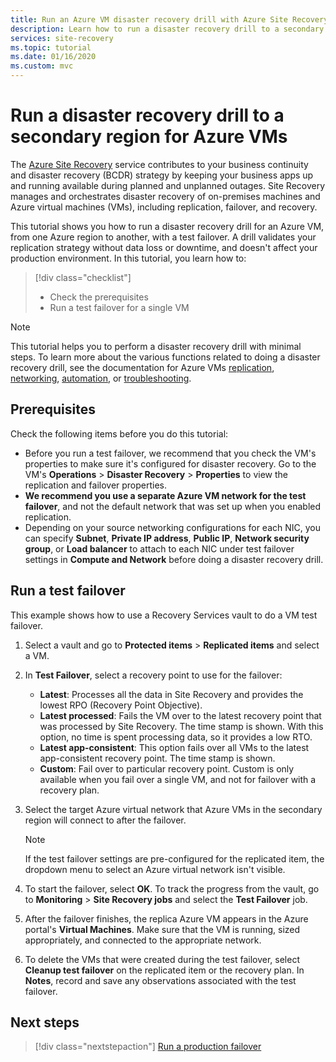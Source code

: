 ```yaml
---
title: Run an Azure VM disaster recovery drill with Azure Site Recovery
description: Learn how to run a disaster recovery drill to a secondary region for Azure VMs using the Azure Site Recovery service.
services: site-recovery
ms.topic: tutorial
ms.date: 01/16/2020
ms.custom: mvc
---
```


# Run a disaster recovery drill to a secondary region for Azure VMs

The [Azure Site Recovery](site-recovery-overview.md) service contributes to your business continuity and disaster recovery (BCDR) strategy by keeping your business apps up and running available during planned and unplanned outages. Site Recovery manages and orchestrates disaster recovery of on-premises machines and Azure virtual machines (VMs), including replication, failover, and recovery.

This tutorial shows you how to run a disaster recovery drill for an Azure VM, from one Azure region to another, with a test failover. A drill validates your replication strategy without data loss or downtime, and doesn't affect your production environment. In this tutorial, you learn how to:

> [!div class="checklist"]
> * Check the prerequisites
> * Run a test failover for a single VM

> [!NOTE]
> This tutorial helps you to perform a disaster recovery drill with minimal steps. To learn more about the various functions related to doing a disaster recovery drill, see the documentation for Azure VMs [replication](azure-to-azure-how-to-enable-replication.md), [networking](azure-to-azure-about-networking.md), [automation](azure-to-azure-powershell.md), or [troubleshooting](azure-to-azure-troubleshoot-errors.md).

## Prerequisites

Check the following items before you do this tutorial:

- Before you run a test failover, we recommend that you check the VM's properties to make sure it's configured for disaster recovery. Go to the VM's **Operations** > **Disaster Recovery** > **Properties** to view the replication and failover properties.
- **We recommend you use a separate Azure VM network for the test failover**, and not the default network that was set up when you enabled replication.
- Depending on your source networking configurations for each NIC, you can specify **Subnet**, **Private IP address**, **Public IP**, **Network security group**, or **Load balancer** to attach to each NIC under test failover settings in **Compute and Network** before doing a disaster recovery drill.

## Run a test failover

This example shows how to use a Recovery Services vault to do a VM test failover.

1. Select a vault and go to **Protected items** > **Replicated items** and select a VM.
1. In **Test Failover**, select a recovery point to use for the failover:
   - **Latest**: Processes all the data in Site Recovery and provides the lowest RPO (Recovery Point Objective).
   - **Latest processed**: Fails the VM over to the latest recovery point that was processed by Site Recovery. The time stamp is shown. With this option, no time is spent processing data, so it provides a low RTO.
   - **Latest app-consistent**: This option fails over all VMs to the latest app-consistent recovery point. The time stamp is shown.
   - **Custom**: Fail over to particular recovery point. Custom is only available when you fail over a single VM, and not for failover with a recovery plan.
1. Select the target Azure virtual network that Azure VMs in the secondary region will connect to after the failover.

   > [!NOTE]
   > If the test failover settings are pre-configured for the replicated item, the dropdown menu to select an Azure virtual network isn't visible.

1. To start the failover, select **OK**. To track the progress from the vault, go to **Monitoring** > **Site Recovery jobs** and select the **Test Failover** job.
1. After the failover finishes, the replica Azure VM appears in the Azure portal's **Virtual Machines**. Make sure that the VM is running, sized appropriately, and connected to the appropriate network.
1. To delete the VMs that were created during the test failover, select **Cleanup test failover** on the replicated item or the recovery plan. In **Notes**, record and save any observations associated with the test failover.

## Next steps

> [!div class="nextstepaction"]
> [Run a production failover](azure-to-azure-tutorial-failover-failback.md)
